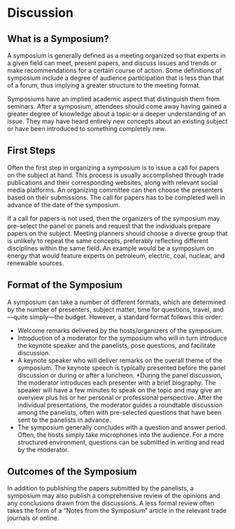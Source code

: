 # Discussion

## What is a Symposium?
A symposium is generally defined as a meeting organized so that experts in a given field can meet, present papers, and discuss issues and trends or make recommendations for a certain course of action. Some definitions of symposium include a degree of audience participation that is less than that of a forum, thus implying a greater structure to the meeting format.

Symposiums have an implied academic aspect that distinguish them from seminars. After a symposium, attendees should come away having gained a greater degree of knowledge about a topic or a deeper understanding of an issue. They may have heard entirely new concepts about an existing subject or have been introduced to something completely new.

## First Steps
Often the first step in organizing a symposium is to issue a call for papers on the subject at hand. This process is usually accomplished through trade publications and their corresponding websites, along with relevant social media platforms. An organizing committee can then choose the presenters based on their submissions. The call for papers has to be completed well in advance of the date of the symposium.

If a call for papers is not used, then the organizers of the symposium may pre-select the panel or panels and request that the individuals prepare papers on the subject. Meeting planners should choose a diverse group that is unlikely to repeat the same concepts, preferably reflecting different disciplines within the same field. An example would be a symposium on energy that would feature experts on petroleum, electric, coal, nuclear, and renewable sources.

## Format of the Symposium
A symposium can take a number of different formats, which are determined by the number of presenters, subject matter, time for questions, travel, and—quite simply—the budget. However, a standard format follows this order:
* Welcome remarks delivered by the hosts/organizers of the symposium.
* Introduction of a moderator for the symposium who will in turn introduce the keynote speaker and the panelists, pose questions, and facilitate discussion.
* A keynote speaker who will deliver remarks on the overall theme of the symposium. The keynote speech is typically presented before the panel discussion or during or after a luncheon.
*During the panel discussion, the moderator introduces each presenter with a brief biography. The speaker will have a few minutes to speak on the topic and may give an overview plus his or her personal or professional perspective. After the individual presentations, the moderator guides a roundtable discussion among the panelists, often with pre-selected questions that have been sent to the panelists in advance.
* The symposium generally concludes with a question and answer period. Often, the hosts simply take microphones into the audience. For a more structured environment, questions can be submitted in writing and read by the moderator.

## Outcomes of the Symposium
In addition to publishing the papers submitted by the panelists, a symposium may also publish a comprehensive review of the opinions and any conclusions drawn from the discussions. A less formal review often takes the form of a “Notes from the Symposium” article in the relevant trade journals or online.

